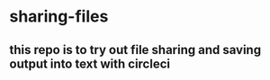 # sharing-files
   ## this repo is to try out file sharing and saving output into text with circleci

